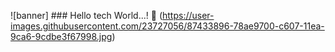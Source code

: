 ![banner] ### Hello tech World...! 👋
 (https://user-images.githubusercontent.com/23727056/87433896-78ae9700-c607-11ea-9ca6-9cdbe3f67998.jpg)


<!--
**ArtistaVeKaras/artistavekaras** is a ✨ _special_ ✨ repository because its `README.md` (this file) appears on your GitHub profile.

Here are some ideas to get you started:

- 🔭 I’m currently working on ...
- 🌱 I’m currently learning ...
- 👯 I’m looking to collaborate on ...
- 🤔 I’m looking for help with ...
- 💬 Ask me about ...
- 📫 How to reach me: ...
- 😄 Pronouns: ...
- ⚡ Fun fact: ...
-->
